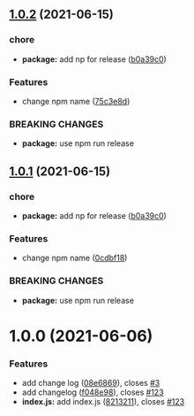 ## [1.0.2](https://github.com/CodeLittlePrince/semantic-release-test/compare/v0.0.1...v1.0.2) (2021-06-15)


### chore

* **package:** add np for release ([b0a39c0](https://github.com/CodeLittlePrince/semantic-release-test/commit/b0a39c0f7f9af8a9939496e5ecc82fa85f89d458))


### Features

* change npm name ([75c3e8d](https://github.com/CodeLittlePrince/semantic-release-test/commit/75c3e8dafce3567be7e49ca2d14a467f2c976086))


### BREAKING CHANGES

* **package:** use npm run release



## [1.0.1](https://github.com/CodeLittlePrince/semantic-release-test/compare/v0.0.1...v1.0.1) (2021-06-15)


### chore

* **package:** add np for release ([b0a39c0](https://github.com/CodeLittlePrince/semantic-release-test/commit/b0a39c0f7f9af8a9939496e5ecc82fa85f89d458))


### Features

* change npm name ([0cdbf18](https://github.com/CodeLittlePrince/semantic-release-test/commit/0cdbf18da67efc4fa05a32411ce0b16ec4c15de9))


### BREAKING CHANGES

* **package:** use npm run release



# 1.0.0 (2021-06-06)


### Features

* add change log ([08e6869](https://github.com/CodeLittlePrince/semantic-release-test/commit/08e6869cc6289d165b94c045810213549dbd2e27)), closes [#3](https://github.com/CodeLittlePrince/semantic-release-test/issues/3)
* add changelog ([f048e98](https://github.com/CodeLittlePrince/semantic-release-test/commit/f048e98f44fdba6bd2abe28aab3302beaaf9288d)), closes [#123](https://github.com/CodeLittlePrince/semantic-release-test/issues/123)
* **index.js:** add index.js ([8213211](https://github.com/CodeLittlePrince/semantic-release-test/commit/8213211dc3efecf831c4a3d268f78bd45cb72f7e)), closes [#123](https://github.com/CodeLittlePrince/semantic-release-test/issues/123)



